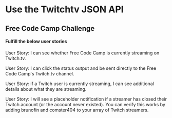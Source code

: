 # Use the Twitchtv JSON API  

## Free Code Camp Challenge


#### Fulfill the below user stories

User Story: I can see whether Free Code Camp is currently streaming on Twitch.tv.

User Story: I can click the status output and be sent directly to the Free Code Camp's Twitch.tv channel.

User Story: if a Twitch user is currently streaming, I can see additional details about what they are streaming.

User Story: I will see a placeholder notification if a streamer has closed their Twitch account (or the account never existed). You can verify this works by adding brunofin and comster404 to your array of Twitch streamers.